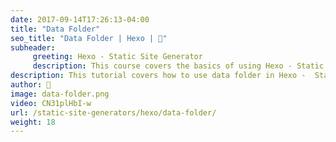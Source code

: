 ```yaml
---
date: 2017-09-14T17:26:13-04:00
title: "Data Folder"
seo_title: "Data Folder | Hexo | 🦒"
subheader:
     greeting: Hexo - Static Site Generator
     description: This course covers the basics of using Hexo - Static Site Generator. Work your way through the articles and we'll teach you everything you need to know to create a professional and scalable website or blog!
description: This tutorial covers how to use data folder in Hexo -  Static Site Generator.
author: 🦒
image: data-folder.png
video: CN31plHbI-w
url: /static-site-generators/hexo/data-folder/
weight: 18
---
```

